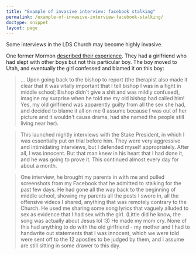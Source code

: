 ```yaml
---
title: "Example of invasive interview: facebook stalking"
permalink: /example-of-invasive-interview-facebook-stalking/
doctype: snippet
layout: page
---
```


Some interviews in the LDS Church may become highly invasive.

One former Mormon [described their experience](https://www.reddit.com/me/m/ldsrelated/new/).  They had a girlfriend who had slept with other boys but not this particular boy.  The boy moved to Utah, and eventually the girl confessed and blamed it on this boy:

> ... Upon going back to the bishop to report (the therapist also made it clear that it was vitally important that I tell bishop I was in a fight in middle school; Bishop didn't give a shit and was mildly confused), imagine my surprise when he told me my old bishop had called him! Yes, my old girlfriend was apparently guilty from all the sex she had, and decided to blame it all on me (I assume because I was out of her picture and it wouldn't cause drama, had she named the people still living near her).

> This launched nightly interviews with the Stake President, in which I was essentially put on trial before him. They were very aggressive and intimidating interviews, but I defended myself appropriately. After all, I was innocent. But that man knew in his heart that I had done it, and he was going to prove it. This continued almost every day for about a month.

> One interview, he brought my parents in with me and pulled screenshots from my Facebook that he admitted to stalking for the past few days. He had gone all the way back to the beginning of middle school, showing my parents all the posts I swore in, all the offensive videos I shared, anything that was remotely contrary to the Church. He used me sharing some song lyrics that vaguely alluded to sex as evidence that I had sex with the girl. (Little did he know, the song was actually about Jesus lol :3) He made my mom cry. None of this had anything to do with the old girlfriend - my mother and I had to handwrite out statements that I was innocent, which we were told were sent off to the 12 apostles to be judged by them, and I assume are still sitting in some drawer to this day.
